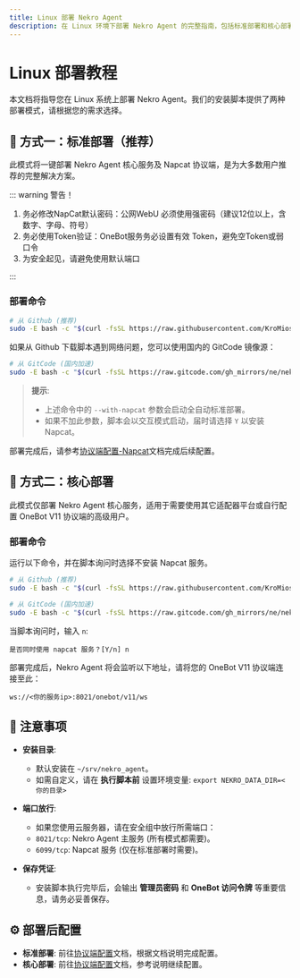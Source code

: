 ```yaml
---
title: Linux 部署 Nekro Agent
description: 在 Linux 环境下部署 Nekro Agent 的完整指南，包括标准部署和核心部署两种方式的详细步骤。
---
```


# Linux 部署教程

本文档将指导您在 Linux 系统上部署 Nekro Agent。我们的安装脚本提供了两种部署模式，请根据您的需求选择。

## 🚀 方式一：标准部署（推荐）

此模式将一键部署 Nekro Agent 核心服务及 Napcat 协议端，是为大多数用户推荐的完整解决方案。

::: warning 警告！

1. 务必修改NapCat默认密码：公网WebU 必须使用强密码（建议12位以上，含数字、字母、符号）
2. 务必使用Token验证：OneBot服务务必设置有效 Token，避免空Token或弱口令
3. 为安全起见，请避免使用默认端口

:::

### 部署命令

```bash
# 从 Github (推荐)
sudo -E bash -c "$(curl -fsSL https://raw.githubusercontent.com/KroMiose/nekro-agent/main/docker/install.sh)" - --with-napcat
```

如果从 Github 下载脚本遇到网络问题，您可以使用国内的 GitCode 镜像源：

```bash
# 从 GitCode (国内加速)
sudo -E bash -c "$(curl -fsSL https://raw.gitcode.com/gh_mirrors/ne/nekro-agent/raw/main/docker/install.sh)" - --with-napcat
```

> **提示**:
> - 上述命令中的 `--with-napcat` 参数会启动全自动标准部署。
> - 如果不加此参数，脚本会以交互模式启动，届时请选择 `Y` 以安装 Napcat。

部署完成后，请参考[协议端配置-Napcat](/docs/02_quick_start/config/protocol.html#napcat-集成部署-推荐)文档完成后续配置。

## 🚀 方式二：核心部署

此模式仅部署 Nekro Agent 核心服务，适用于需要使用其它适配器平台或自行配置 OneBot V11 协议端的高级用户。

### 部署命令

运行以下命令，并在脚本询问时选择不安装 Napcat 服务。

```bash
# 从 Github (推荐)
sudo -E bash -c "$(curl -fsSL https://raw.githubusercontent.com/KroMiose/nekro-agent/main/docker/install.sh)"
```

```bash
# 从 GitCode (国内加速)
sudo -E bash -c "$(curl -fsSL https://raw.gitcode.com/gh_mirrors/ne/nekro-agent/raw/main/docker/install.sh)"
```

当脚本询问时，输入 `n`:

```text
是否同时使用 napcat 服务？[Y/n] n
```

部署完成后，Nekro Agent 将会监听以下地址，请将您的 OneBot V11 协议端连接至此：

`ws://<你的服务ip>:8021/onebot/v11/ws`

## 📝 注意事项

- **安装目录**:
  - 默认安装在 `~/srv/nekro_agent`。
  - 如需自定义，请在 **执行脚本前** 设置环境变量: `export NEKRO_DATA_DIR=<你的目录>`

- **端口放行**:
  - 如果您使用云服务器，请在安全组中放行所需端口：
  - `8021/tcp`: Nekro Agent 主服务 (所有模式都需要)。
  - `6099/tcp`: Napcat 服务 (仅在标准部署时需要)。

- **保存凭证**:
  - 安装脚本执行完毕后，会输出 **管理员密码** 和 **OneBot 访问令牌** 等重要信息，请务必妥善保存。

## ⚙️ 部署后配置

- **标准部署**: 前往[协议端配置](/docs/02_quick_start/config/protocol.html#napcat-集成部署-推荐)文档，根据文档说明完成配置。
- **核心部署**: 前往[协议端配置](/docs/02_quick_start/config/protocol)文档，参考说明继续配置。
